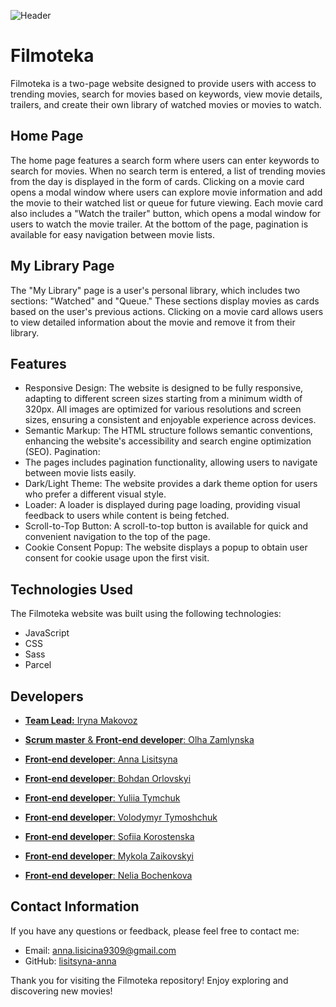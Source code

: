 ![Header](./src/images/photo_header_library.jpg)

# Filmoteka

Filmoteka is a two-page website designed to provide users with access to
trending movies, search for movies based on keywords, view movie details,
trailers, and create their own library of watched movies or movies to watch.

## Home Page

The home page features a search form where users can enter keywords to search
for movies. When no search term is entered, a list of trending movies from the
day is displayed in the form of cards. Clicking on a movie card opens a modal
window where users can explore movie information and add the movie to their
watched list or queue for future viewing. Each movie card also includes a "Watch
the trailer" button, which opens a modal window for users to watch the movie
trailer. At the bottom of the page, pagination is available for easy navigation
between movie lists.

## My Library Page

The "My Library" page is a user's personal library, which includes two sections:
"Watched" and "Queue." These sections display movies as cards based on the
user's previous actions. Clicking on a movie card allows users to view detailed
information about the movie and remove it from their library.

## Features

- Responsive Design: The website is designed to be fully responsive, adapting to
  different screen sizes starting from a minimum width of 320px. All images are
  optimized for various resolutions and screen sizes, ensuring a consistent and
  enjoyable experience across devices.
- Semantic Markup: The HTML structure follows semantic conventions, enhancing
  the website's accessibility and search engine optimization (SEO). Pagination:
- The pages includes pagination functionality, allowing users to navigate
  between movie lists easily.
- Dark/Light Theme: The website provides a dark theme option for users who
  prefer a different visual style.
- Loader: A loader is displayed during page loading, providing visual feedback
  to users while content is being fetched.
- Scroll-to-Top Button: A scroll-to-top button is available for quick and
  convenient navigation to the top of the page.
- Cookie Consent Popup: The website displays a popup to obtain user consent for
  cookie usage upon the first visit.

## Technologies Used

The Filmoteka website was built using the following technologies:

- JavaScript
- CSS
- Sass
- Parcel

## Developers

- [**Team Lead:** Iryna Makovoz](https://github.com/IreneCreadora)

- [**Scrum master** & **Front-end developer**: Olha Zamlynska](https://github.com/olhazamlynska)

- [**Front-end developer**: Anna Lisitsyna](https://github.com/lisitsyna-anna)

- [**Front-end developer**: Bohdan Orlovskyi](https://github.com/Bohdan100)

- [**Front-end developer**: Yuliia Tymchuk](https://github.com/yuliia-tymchuk)

- [**Front-end developer**: Volodymyr Tymoshchuk](https://github.com/Vobzilla)

- [**Front-end developer**: Sofiia Korostenska](https://github.com/SofiiaKorost)

- [**Front-end developer**: Mykola Zaikovskyi](https://github.com/mykola1982)

- [**Front-end developer**: Nelia Bochenkova](https://github.com/Nelia95)

## Contact Information

If you have any questions or feedback, please feel free to contact me:

- Email: [anna.lisicina9309@gmail.com](mailto:anna.lisicina9309@gmail.com)
- GitHub: [lisitsyna-anna](https://github.com/lisitsyna-anna)

Thank you for visiting the Filmoteka repository! Enjoy exploring and discovering
new movies!
